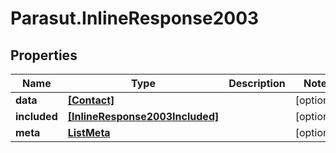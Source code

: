 # Parasut.InlineResponse2003

## Properties
Name | Type | Description | Notes
------------ | ------------- | ------------- | -------------
**data** | [**[Contact]**](Contact.md) |  | [optional] 
**included** | [**[InlineResponse2003Included]**](InlineResponse2003Included.md) |  | [optional] 
**meta** | [**ListMeta**](ListMeta.md) |  | [optional] 


